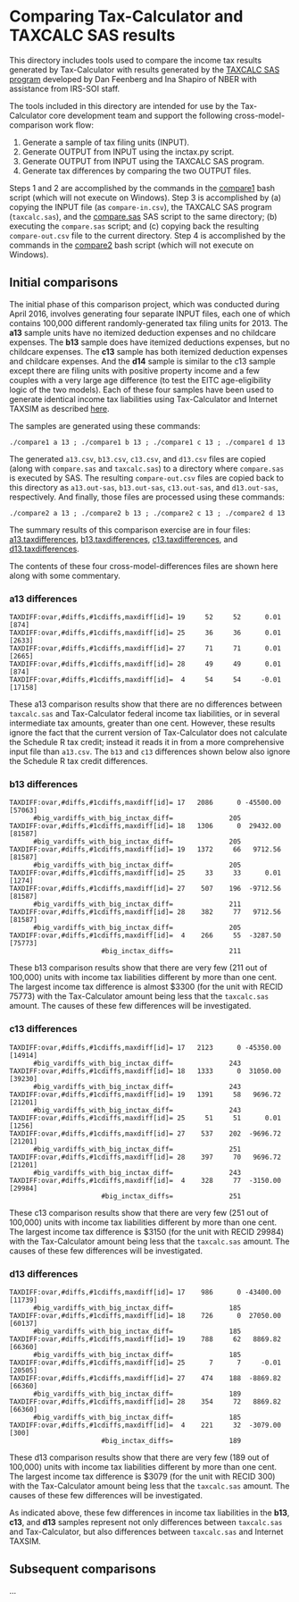 # Comparing Tax-Calculator and TAXCALC SAS results

This directory includes tools used to compare the income tax results
generated by Tax-Calculator with results generated by the [TAXCALC SAS
program](http://www.nber.org/taxcalc) developed by Dan Feenberg and
Ina Shapiro of NBER with assistance from IRS-SOI staff.

The tools included in this directory are intended for use by the
Tax-Calculator core development team and support the following
cross-model-comparison work flow:

  1. Generate a sample of tax filing units (INPUT).
  2. Generate OUTPUT from INPUT using the inctax.py script.
  3. Generate OUTPUT from INPUT using the TAXCALC SAS program.
  4. Generate tax differences by comparing the two OUTPUT files.

Steps 1 and 2 are accomplished by the commands in the
[compare1](https://github.com/open-source-economics/Tax-Calculator/blob/master/taxcalc/taxcalcsas/compare1)
bash script (which will not execute on Windows).  Step 3 is
accomplished by (a) copying the INPUT file (as `compare-in.csv`), the
TAXCALC SAS program (`taxcalc.sas`), and the
[compare.sas](https://github.com/open-source-economics/Tax-Calculator/blob/master/taxcalc/taxcalcsas/compare.sas)
SAS script to the same directory; (b) executing the `compare.sas` script;
and (c) copying back the resulting `compare-out.csv` file to the
current directory.  Step 4 is accomplished by the commands in the
[compare2](https://github.com/open-source-economics/Tax-Calculator/blob/master/taxcalc/taxcalcsas/compare2)
bash script (which will not execute on Windows).

## Initial comparisons

The initial phase of this comparison project,
which was conducted during April 2016, involves generating four
separate INPUT files, each one of which contains 100,000 different
randomly-generated tax filing units for 2013.  The **a13** sample
units have no itemized deduction expenses and no childcare expenses.
The **b13** sample does have itemized deductions expenses, but no
childcare expenses.  The **c13** sample has both itemized
deduction expenses and childcare expenses.  And the **d14** sample
is similar to the c13 sample except there are filing units with positive
property income and a few couples with a very large age difference (to
test the EITC age-eligibility logic of the two models).  Each of these
four samples have been used to generate identical income tax liabilities
using Tax-Calculator and Internet TAXSIM as described
[here](https://github.com/open-source-economics/Tax-Calculator/blob/master/taxcalc/validation/README.md).

The samples are generated using these commands:

```
./compare1 a 13 ; ./compare1 b 13 ; ./compare1 c 13 ; ./compare1 d 13
```

The generated `a13.csv`, `b13.csv`, `c13.csv`, and `d13.csv` files are copied
(along with `compare.sas` and `taxcalc.sas`) to a directory where
`compare.sas` is executed by SAS.  The resulting `compare-out.csv`
files are copied back to this directory as `a13.out-sas`,
`b13.out-sas`, `c13.out-sas`, and `d13.out-sas`, respectively.  And finally,
those files are processed using these commands:

```
./compare2 a 13 ; ./compare2 b 13 ; ./compare2 c 13 ; ./compare2 d 13
```

The summary results of this comparison exercise are in four files:
[a13.taxdifferences](https://github.com/open-source-economics/Tax-Calculator/blob/master/taxcalc/taxcalcsas/a13-13.taxdifferences),
[b13.taxdifferences](https://github.com/open-source-economics/Tax-Calculator/blob/master/taxcalc/taxcalcsas/b13-13.taxdifferences),
[c13.taxdifferences](https://github.com/open-source-economics/Tax-Calculator/blob/master/taxcalc/taxcalcsas/c13-13.taxdifferences), and
[d13.taxdifferences](https://github.com/open-source-economics/Tax-Calculator/blob/master/taxcalc/taxcalcsas/d13-13.taxdifferences).

The contents of these four cross-model-differences files are shown
here along with some commentary.

### a13 differences

```
TAXDIFF:ovar,#diffs,#1cdiffs,maxdiff[id]= 19     52     52      0.01 [874]
TAXDIFF:ovar,#diffs,#1cdiffs,maxdiff[id]= 25     36     36      0.01 [2633]
TAXDIFF:ovar,#diffs,#1cdiffs,maxdiff[id]= 27     71     71      0.01 [2665]
TAXDIFF:ovar,#diffs,#1cdiffs,maxdiff[id]= 28     49     49      0.01 [874]
TAXDIFF:ovar,#diffs,#1cdiffs,maxdiff[id]=  4     54     54     -0.01 [17158]
```

These a13 comparison results show that there are no differences
between `taxcalc.sas` and Tax-Calculator federal income tax
liabilities, or in several intermediate tax amounts, greater than one
cent.  However, these results ignore the fact that the current version
of Tax-Calculator does not calculate the Schedule R tax credit;
instead it reads it in from a more comprehensive input file than
`a13.csv`.  The `b13` and `c13` differences shown below also ignore
the Schedule R tax credit differences.

### b13 differences

```
TAXDIFF:ovar,#diffs,#1cdiffs,maxdiff[id]= 17   2086      0 -45500.00 [57063]
      #big_vardiffs_with_big_inctax_diff=              205
TAXDIFF:ovar,#diffs,#1cdiffs,maxdiff[id]= 18   1306      0  29432.00 [81587]
      #big_vardiffs_with_big_inctax_diff=              205
TAXDIFF:ovar,#diffs,#1cdiffs,maxdiff[id]= 19   1372     66   9712.56 [81587]
      #big_vardiffs_with_big_inctax_diff=              205
TAXDIFF:ovar,#diffs,#1cdiffs,maxdiff[id]= 25     33     33      0.01 [1274]
TAXDIFF:ovar,#diffs,#1cdiffs,maxdiff[id]= 27    507    196  -9712.56 [81587]
      #big_vardiffs_with_big_inctax_diff=              211
TAXDIFF:ovar,#diffs,#1cdiffs,maxdiff[id]= 28    382     77   9712.56 [81587]
      #big_vardiffs_with_big_inctax_diff=              205
TAXDIFF:ovar,#diffs,#1cdiffs,maxdiff[id]=  4    266     55  -3287.50 [75773]
                       #big_inctax_diffs=              211
```

These b13 comparison results show that there are very few (211 out of
100,000) units with income tax liabilities different by more than one
cent.  The largest income tax difference is almost $3300 (for the unit
with RECID 75773) with the Tax-Calculator amount being less that the
`taxcalc.sas` amount.  The causes of these few differences will be
investigated.

### c13 differences

```
TAXDIFF:ovar,#diffs,#1cdiffs,maxdiff[id]= 17   2123      0 -45350.00 [14914]
      #big_vardiffs_with_big_inctax_diff=              243
TAXDIFF:ovar,#diffs,#1cdiffs,maxdiff[id]= 18   1333      0  31050.00 [39230]
      #big_vardiffs_with_big_inctax_diff=              243
TAXDIFF:ovar,#diffs,#1cdiffs,maxdiff[id]= 19   1391     58   9696.72 [21201]
      #big_vardiffs_with_big_inctax_diff=              243
TAXDIFF:ovar,#diffs,#1cdiffs,maxdiff[id]= 25     51     51      0.01 [1256]
TAXDIFF:ovar,#diffs,#1cdiffs,maxdiff[id]= 27    537    202  -9696.72 [21201]
      #big_vardiffs_with_big_inctax_diff=              251
TAXDIFF:ovar,#diffs,#1cdiffs,maxdiff[id]= 28    397     70   9696.72 [21201]
      #big_vardiffs_with_big_inctax_diff=              243
TAXDIFF:ovar,#diffs,#1cdiffs,maxdiff[id]=  4    328     77  -3150.00 [29984]
                       #big_inctax_diffs=              251
```

These c13 comparison results show that there are very few (251 out of
100,000) units with income tax liabilities different by more than one
cent.  The largest income tax difference is $3150 (for the unit
with RECID 29984) with the Tax-Calculator amount being less that the
`taxcalc.sas` amount.  The causes of these few differences will be
investigated.

### d13 differences

```
TAXDIFF:ovar,#diffs,#1cdiffs,maxdiff[id]= 17    986      0 -43400.00 [11739]
      #big_vardiffs_with_big_inctax_diff=              185
TAXDIFF:ovar,#diffs,#1cdiffs,maxdiff[id]= 18    726      0  27050.00 [60137]
      #big_vardiffs_with_big_inctax_diff=              185
TAXDIFF:ovar,#diffs,#1cdiffs,maxdiff[id]= 19    788     62   8869.82 [66360]
      #big_vardiffs_with_big_inctax_diff=              185
TAXDIFF:ovar,#diffs,#1cdiffs,maxdiff[id]= 25      7      7     -0.01 [20505]
TAXDIFF:ovar,#diffs,#1cdiffs,maxdiff[id]= 27    474    188  -8869.82 [66360]
      #big_vardiffs_with_big_inctax_diff=              189
TAXDIFF:ovar,#diffs,#1cdiffs,maxdiff[id]= 28    354     72   8869.82 [66360]
      #big_vardiffs_with_big_inctax_diff=              185
TAXDIFF:ovar,#diffs,#1cdiffs,maxdiff[id]=  4    221     32  -3079.00 [300]
                       #big_inctax_diffs=              189
```

These d13 comparison results show that there are very few (189 out of
100,000) units with income tax liabilities different by more than one
cent.  The largest income tax difference is $3079 (for the unit
with RECID 300) with the Tax-Calculator amount being less that the
`taxcalc.sas` amount.  The causes of these few differences will be
investigated.

As indicated above, these few differences in income tax liabilities in
the **b13**, **c13**, and **d13** samples represent not only differences
between `taxcalc.sas` and Tax-Calculator, but also differences between
`taxcalc.sas` and Internet TAXSIM.

## Subsequent comparisons

...

